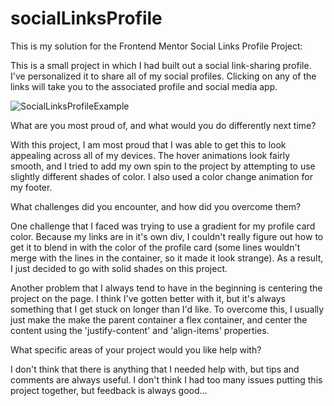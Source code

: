 # socialLinksProfile
This is my solution for the Frontend Mentor Social Links Profile Project:

This is a small project in which I had built out a social link-sharing profile. I've personalized it to share all of my social profiles.  Clicking on any of the links will take you to the associated profile and social media app.


![SocialLinksProfileExample](https://github.com/cdanderson76/socialLinksProfile/assets/138369806/e14f8ce4-a222-4277-b28d-a1ce71455036)


What are you most proud of, and what would you do differently next time?

With this project, I am most proud that I was able to get this to look appealing across all of my devices. The hover animations look fairly smooth, and I tried to add my own spin to the project by attempting to use slightly different shades of color. I also used a color change animation for my footer.

What challenges did you encounter, and how did you overcome them?

One challenge that I faced was trying to use a gradient for my profile card color. Because my links are in it's own div, I couldn't really figure out how to get it to blend in with the color of the profile card (some lines wouldn't merge with the lines in the container, so it made it look strange). As a result, I just decided to go with solid shades on this project.

Another problem that I always tend to have in the beginning is centering the project on the page. I think I've gotten better with it, but it's always something that I get stuck on longer than I'd like. To overcome this, I usually just make the make the parent container a flex container, and center the content using the 'justify-content' and 'align-items' properties.

What specific areas of your project would you like help with?

I don't think that there is anything that I needed help with, but tips and comments are always useful. I don't think I had too many issues putting this project together, but feedback is always good...
